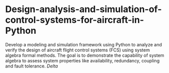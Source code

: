 # Design-analysis-and-simulation-of-control-systems-for-aircraft-in-Python
Develop a modeling and simulation framework using Python to analyze and verify the design of aircraft flight control systems (FCS) using system algebra formal methods. The goal is to demonstrate the capability of system algebra to assess system properties like availability, redundancy, coupling and fault tolerance.
$Delta$
